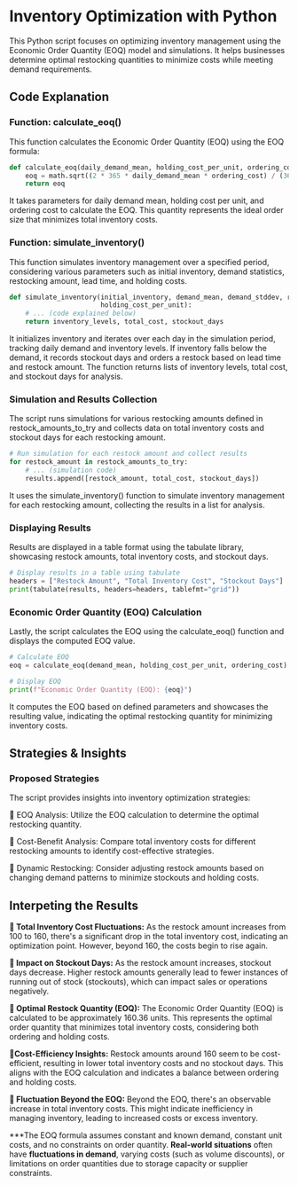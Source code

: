 # Inventory Optimization with Python

This Python script focuses on optimizing inventory management using the Economic Order Quantity (EOQ) model and simulations. It helps businesses determine optimal restocking quantities to minimize costs while meeting demand requirements.


## Code Explanation

### Function: calculate_eoq()

This function calculates the Economic Order Quantity (EOQ) using the EOQ formula:

```python
def calculate_eoq(daily_demand_mean, holding_cost_per_unit, ordering_cost):
    eoq = math.sqrt((2 * 365 * daily_demand_mean * ordering_cost) / (365 * holding_cost_per_unit))
    return eoq
```

It takes parameters for daily demand mean, holding cost per unit, and ordering cost to calculate the EOQ. This quantity represents the ideal order size that minimizes total inventory costs.

### Function: simulate_inventory()

This function simulates inventory management over a specified period, considering various parameters such as initial inventory, demand statistics, restocking amount, lead time, and holding costs.

```python
def simulate_inventory(initial_inventory, demand_mean, demand_stddev, restock_amount, lead_time, simulation_period,
                       holding_cost_per_unit):
    # ... (code explained below)
    return inventory_levels, total_cost, stockout_days
```
It initializes inventory and iterates over each day in the simulation period, tracking daily demand and inventory levels. If inventory falls below the demand, it records stockout days and orders a restock based on lead time and restock amount. The function returns lists of inventory levels, total cost, and stockout days for analysis.

### Simulation and Results Collection

The script runs simulations for various restocking amounts defined in restock_amounts_to_try and collects data on total inventory costs and stockout days for each restocking amount.

```python
# Run simulation for each restock amount and collect results
for restock_amount in restock_amounts_to_try:
    # ... (simulation code)
    results.append([restock_amount, total_cost, stockout_days])
```

It uses the simulate_inventory() function to simulate inventory management for each restocking amount, collecting the results in a list for analysis.

### Displaying Results

Results are displayed in a table format using the tabulate library, showcasing restock amounts, total inventory costs, and stockout days.

```python
# Display results in a table using tabulate
headers = ["Restock Amount", "Total Inventory Cost", "Stockout Days"]
print(tabulate(results, headers=headers, tablefmt="grid"))
```

### Economic Order Quantity (EOQ) Calculation

Lastly, the script calculates the EOQ using the calculate_eoq() function and displays the computed EOQ value.

```python
# Calculate EOQ
eoq = calculate_eoq(demand_mean, holding_cost_per_unit, ordering_cost)

# Display EOQ
print(f"Economic Order Quantity (EOQ): {eoq}")
```

It computes the EOQ based on defined parameters and showcases the resulting value, indicating the optimal restocking quantity for minimizing inventory costs.

## Strategies & Insights

### Proposed Strategies

The script provides insights into inventory optimization strategies:

📍 EOQ Analysis: Utilize the EOQ calculation to determine the optimal restocking quantity.

📍 Cost-Benefit Analysis: Compare total inventory costs for different restocking amounts to identify cost-effective strategies.

📍 Dynamic Restocking: Consider adjusting restock amounts based on changing demand patterns to minimize stockouts and holding costs.

## Interpeting the Results

**📍 Total Inventory Cost Fluctuations:** As the restock amount increases from 100 to 160, there's a significant drop in the total inventory cost, indicating an optimization point. However, beyond 160, the costs begin to rise again.

**📍 Impact on Stockout Days:** As the restock amount increases, stockout days decrease. Higher restock amounts generally lead to fewer instances of running out of stock (stockouts), which can impact sales or operations negatively.

**📍 Optimal Restock Quantity (EOQ):** The Economic Order Quantity (EOQ) is calculated to be approximately 160.36 units. This represents the optimal order quantity that minimizes total inventory costs, considering both ordering and holding costs.

**📍Cost-Efficiency Insights:** Restock amounts around 160 seem to be cost-efficient, resulting in lower total inventory costs and no stockout days. This aligns with the EOQ calculation and indicates a balance between ordering and holding costs.

**📍 Fluctuation Beyond the EOQ:** Beyond the EOQ, there's an observable increase in total inventory costs. This might indicate inefficiency in managing inventory, leading to increased costs or excess inventory.

***The EOQ formula assumes constant and known demand, constant unit costs, and no constraints on order quantity. **Real-world situations** often have **fluctuations in demand**, varying costs (such as volume discounts), or limitations on order quantities due to storage capacity or supplier constraints.

